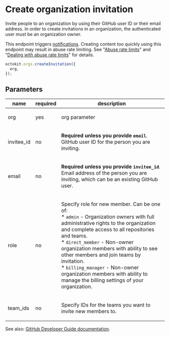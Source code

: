 # Create organization invitation

Invite people to an organization by using their GitHub user ID or their email address. In order to create invitations in an organization, the authenticated user must be an organization owner.

This endpoint triggers [notifications](https://help.github.com/articles/about-notifications/). Creating content too quickly using this endpoint may result in abuse rate limiting. See "[Abuse rate limits](https://developer.github.com/v3/#abuse-rate-limits)" and "[Dealing with abuse rate limits](https://developer.github.com/v3/guides/best-practices-for-integrators/#dealing-with-abuse-rate-limits)" for details.

```js
octokit.orgs.createInvitation({
  org,
});
```

## Parameters

<table>
  <thead>
    <tr>
      <th>name</th>
      <th>required</th>
      <th>description</th>
    </tr>
  </thead>
  <tbody>
    <tr><td>org</td><td>yes</td><td>

org parameter

</td></tr>
<tr><td>invitee_id</td><td>no</td><td>

**Required unless you provide `email`**. GitHub user ID for the person you are inviting.

</td></tr>
<tr><td>email</td><td>no</td><td>

**Required unless you provide `invitee_id`**. Email address of the person you are inviting, which can be an existing GitHub user.

</td></tr>
<tr><td>role</td><td>no</td><td>

Specify role for new member. Can be one of:  
\* `admin` - Organization owners with full administrative rights to the organization and complete access to all repositories and teams.  
\* `direct_member` - Non-owner organization members with ability to see other members and join teams by invitation.  
\* `billing_manager` - Non-owner organization members with ability to manage the billing settings of your organization.

</td></tr>
<tr><td>team_ids</td><td>no</td><td>

Specify IDs for the teams you want to invite new members to.

</td></tr>
  </tbody>
</table>

See also: [GitHub Developer Guide documentation](https://developer.github.com/v3/orgs/members/#create-organization-invitation).
